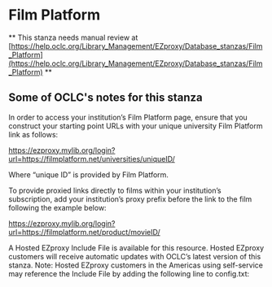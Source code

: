 # Film Platform
** This stanza needs manual review at [https://help.oclc.org/Library_Management/EZproxy/Database_stanzas/Film_Platform](https://help.oclc.org/Library_Management/EZproxy/Database_stanzas/Film_Platform) **

## Some of OCLC's notes for this stanza

In order to access your institution&rsquo;s Film Platform page, ensure that you construct your starting point URLs with your unique university Film Platform link as follows:

https://ezproxy.mylib.org/login?url=https://filmplatform.net/universities/uniqueID/

Where &ldquo;unique ID&rdquo; is provided by Film Platform.

To provide proxied links directly to films within your institution&rsquo;s subscription, add your institution&rsquo;s proxy prefix before the link to the film following the example below:

https://ezproxy.mylib.org/login?url=https://filmplatform.net/product/movieID/

A Hosted EZproxy Include File is available for this resource. Hosted EZproxy customers will receive automatic updates with OCLC&rsquo;s latest version of this stanza. Note: Hosted EZproxy customers in the Americas using self-service may reference the Include File by adding the following line to config.txt:

&nbsp;
